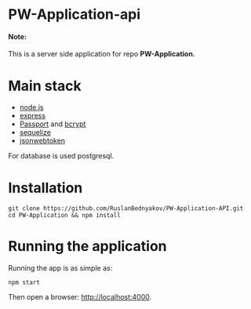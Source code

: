 # PW-Application-api

<div><strong><h4>Note:</h4></strong> This is a server side application for repo <strong>PW-Application.</strong></div>


# Main stack #

* [node.js](http://nodejs.org)
* [express](http://expressjs.com)
* [Passport](http://passportjs.org) and [bcrypt](https://github.com/ncb000gt/node.bcrypt.js/)
* [sequelize](http://docs.sequelizejs.com/)
* [jsonwebtoken](https://www.npmjs.com/package/jsonwebtoken)

For database is used postgresql.


# Installation #

```
git clone https://github.com/RuslanBednyakov/PW-Application-API.git
cd PW-Application && npm install
```

# Running the application #

Running the app is as simple as:

```
npm start
```

Then open a browser: <http://localhost:4000>.
